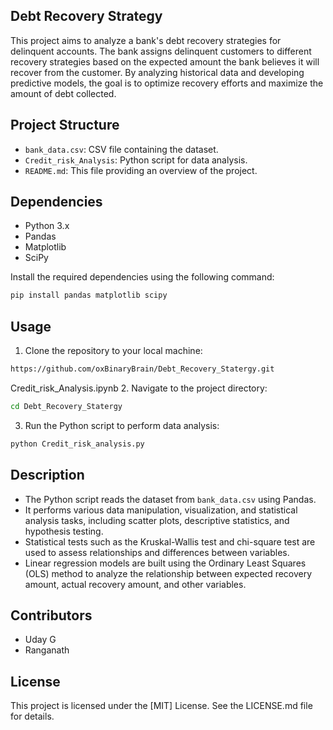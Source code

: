 ## Debt Recovery Strategy 
This project aims to analyze a bank's debt recovery strategies for delinquent accounts. The bank assigns delinquent customers to different recovery strategies based on the expected amount the bank believes it will recover from the customer. By analyzing historical data and developing predictive models, the goal is to optimize recovery efforts and maximize the amount of debt collected.


## Project Structure

- `bank_data.csv`: CSV file containing the dataset.
- `Credit_risk_Analysis`: Python script for data analysis.
- `README.md`: This file providing an overview of the project.

## Dependencies

- Python 3.x
- Pandas
- Matplotlib
- SciPy

Install the required dependencies using the following command:

```bash
pip install pandas matplotlib scipy
```

## Usage

1. Clone the repository to your local machine:
```bash
https://github.com/oxBinaryBrain/Debt_Recovery_Statergy.git
```
Credit_risk_Analysis.ipynb
2. Navigate to the project directory:
```bash
cd Debt_Recovery_Statergy
```


3. Run the Python script to perform data analysis:
```bash
python Credit_risk_analysis.py
```

## Description

- The Python script reads the dataset from `bank_data.csv` using Pandas.
- It performs various data manipulation, visualization, and statistical analysis tasks, including scatter plots, descriptive statistics, and hypothesis testing.
- Statistical tests such as the Kruskal-Wallis test and chi-square test are used to assess relationships and differences between variables.
- Linear regression models are built using the Ordinary Least Squares (OLS) method to analyze the relationship between expected recovery amount, actual recovery amount, and other variables.

## Contributors

- Uday G
- Ranganath

## License

This project is licensed under the [MIT] License. See the LICENSE.md file for details.


